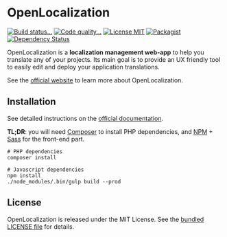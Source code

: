 # OpenLocalization

[![Build status...](https://img.shields.io/travis/openl10n/openl10n.svg?style=flat)](http://travis-ci.org/openl10n/openl10n)
[![Code quality...](https://img.shields.io/scrutinizer/g/openl10n/openl10n.svg?style=flat)](https://scrutinizer-ci.com/g/openl10n/openl10n/)
[![License MIT](http://img.shields.io/badge/license-MIT-blue.svg?style=flat)](https://github.com/openl10n/openl10n/blob/master/LICENSE)
[![Packagist](http://img.shields.io/packagist/v/openl10n/openl10n.svg?style=flat)](https://packagist.org/packages/openl10n/openl10n)
[![Dependency Status](https://www.versioneye.com/user/projects/543ce4ff64e43a059e000082/badge.svg?style=flat)](https://www.versioneye.com/user/projects/543ce4ff64e43a059e000082)

OpenLocalization is a **localization management web-app** to help you translate
any of your projects. Its main goal is to provide an UX friendly tool to easily
edit and deploy your application translations.

See the [official website](http://openl10n.io/) to learn more about OpenLocalization.

## Installation

See detailed instructions on the [official documentation](http://docs.openl10n.io/page/getting-started/installation.html).

**TL;DR**: you will need [Composer](https://getcomposer.org/doc/00-intro.md#installation-nix)
to install PHP dependencies, and [NPM](https://www.npmjs.org/) + [Sass](http://sass-lang.com/install)
for the front-end part.

    # PHP dependencies
    composer install

    # Javascript dependencies
    npm install
    ./node_modules/.bin/gulp build --prod

## License

OpenLocalization is released under the MIT License. See the [bundled LICENSE file](LICENSE)
for details.
